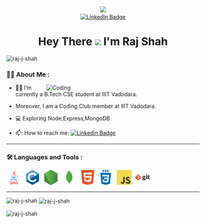 <div id="header" align="center">
  <img src="https://media.giphy.com/media/du3J3cXyzhj75IOgvA/giphy.gif" width="100"/>
</div>

<div id="badges" align="center">
  <a href="https://www.linkedin.com/in/raj-j-shah/">
    <img src="https://img.shields.io/badge/LinkedIn-blue?style=for-the-badge&logo=linkedin&logoColor=white" alt="LinkedIn Badge"/>
  </a>
</div>



<div id="hi" align="center">                                                                                                 
  <h1>
    Hey There
    <img src="https://media.giphy.com/media/hvRJCLFzcasrR4ia7z/giphy.gif" width="30px"/>
    I'm Raj Shah
  </h1>
</div>
<p align="left"> <img src="https://komarev.com/ghpvc/?username=raj-j-shah&label=Profile%20views&color=0e75b6&style=flat" alt="raj-j-shah" /> </p>



### :man_technologist: About Me :
<img align="right" alt="Coding" width="400" src="https://www.lambdatest.com/resources/images/news24.gif">


- :man_student: I’m currently a B.Tech CSE student at IIIT Vadodara.
- Moreover, I am a Coding Club member at IIIT Vadodara.
- 💻 Exploring Node,Express,MongoDB.

- 📫: How to reach me: [![Linkedin Badge](https://img.shields.io/badge/-Raj-blue?style=flat&logo=Linkedin&logoColor=white)](https://www.linkedin.com/in/raj-j-shah/)


---

### :hammer_and_wrench: Languages and Tools :

<div>
  <img src="https://github.com/devicons/devicon/blob/master/icons/java/java-original-wordmark.svg" title="Java" alt="Java" width="40" height="40"/>&nbsp;
  <img src="https://github.com/devicons/devicon/blob/master/icons/c/c-original.svg" title="C" alt="C" width="40" height="40"/>&nbsp;
  <img src="https://github.com/devicons/devicon/blob/master/icons/nodejs/nodejs-original.svg" title="Node" alt="Node" width="40" height="40"/>&nbsp;
<img src="https://github.com/devicons/devicon/blob/master/icons/mongodb/mongodb-plain.svg" title="JavaScript" alt="JavaScript" width="40" height="40"/>&nbsp;
  <img src="https://github.com/devicons/devicon/blob/master/icons/html5/html5-original.svg" title="HTML5" alt="HTML" width="40" height="40"/>&nbsp;
  <img src="https://github.com/devicons/devicon/blob/master/icons/css3/css3-plain-wordmark.svg"  title="CSS3" alt="CSS" width="40" height="40"/>&nbsp;
  <img src="https://github.com/devicons/devicon/blob/master/icons/javascript/javascript-original.svg" title="JavaScript" alt="JavaScript" width="40" height="40"/>&nbsp;
  <img src="https://github.com/devicons/devicon/blob/master/icons/git/git-original-wordmark.svg" title="Git" **alt="Git" width="40" height="40"/>
</div>


---
<p><img align="left" src="https://github-readme-stats.vercel.app/api/top-langs?username=raj-j-shah&show_icons=true&locale=en&layout=compact" alt="raj-j-shah" /></p>

<p>&nbsp;<img align="center" src="https://github-readme-stats.vercel.app/api?username=raj-j-shah&show_icons=true&locale=en" alt="raj-j-shah" /></p>

<p><img align="center" src="https://github-readme-streak-stats.herokuapp.com/?user=raj-j-shah&" alt="raj-j-shah" /></p>
